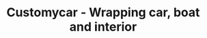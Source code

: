 ---
title: "Customycar - Wrapping car, boat and interior"
url: /chiasso/customycar-wrapping-car-boat-and-interior/
shop: Allgemein
---